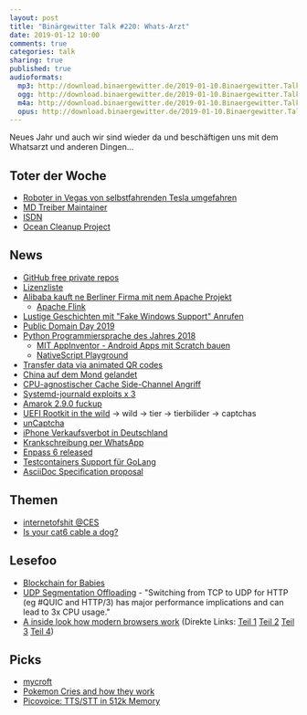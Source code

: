 ```yaml
---
layout: post
title: "Binärgewitter Talk #220: Whats-Arzt"
date: 2019-01-12 10:00
comments: true
categories: talk
sharing: true
published: true
audioformats:
  mp3: http://download.binaergewitter.de/2019-01-10.Binaergewitter.Talk.220.mp3
  ogg: http://download.binaergewitter.de/2019-01-10.Binaergewitter.Talk.220.ogg
  m4a: http://download.binaergewitter.de/2019-01-10.Binaergewitter.Talk.220.m4a
  opus: http://download.binaergewitter.de/2019-01-10.Binaergewitter.Talk.220.opus
---
```

Neues Jahr und auch wir sind wieder da und beschäftigen uns mit dem Whatsarzt und anderen Dingen...

## Toter der Woche
- [Roboter in Vegas von selbstfahrenden Tesla umgefahren](https://i.redd.it/0j5pt53yp5921.jpg)
- [MD Treiber Maintainer](http://www.linux-magazin.de/news/maintainer-des-md-treibers-gestorben/)
- [ISDN](http://www.linux-magazin.de/news/linux-5-0-rc1-ohne-isdn-mit-adiantum/)
- [Ocean Cleanup Project](https://www.heise.de/newsticker/meldung/The-Ocean-Cleanup-Vorlaeufiges-Aus-fuer-Plastikmuell-Faenger-4264790.html)

## News
- [GitHub free private repos](https://www.heise.de/newsticker/meldung/Private-Repositories-auf-GitHub-nun-kostenlos-4267448.html)
- [Lizenzliste](https://opensource.org/licenses/alphabetical)
- [Alibaba kauft ne Berliner Firma mit nem Apache Projekt](https://boerse.ard.de/aktien/alibaba-kauft-sich-in-berlin-ein102.html)
  * [Apache Flink](
https://www.heise.de/newsticker/meldung/Investitionsrekord-2018-Deutsche-Startups-konnten-4-6-Milliarden-Euro-einsacken-4271137.html)
- [Lustige Geschichten mit "Fake Windows Support" Anrufen](https://twitter.com/grauhut/status/1082650738927591425)
- [Public Domain Day 2019](https://law.duke.edu/cspd/publicdomainday/2019/)
- [Python Programmiersprache des Jahres 2018]( https://www.heise.de/developer/meldung/Programmiersprachen-Ranking-Python-ist-Sprache-des-Jahres-2018-4267763.html
)
  * [MIT AppInventor - Android Apps mit Scratch bauen](http://ai2.appinventor.mit.edu/)
  * [NativeScript Playground](https://play.nativescript.org/)
- [Transfer data via animated QR codes](https://github.com/divan/txqr)
- [China auf dem Mond gelandet](https://science.slashdot.org/story/19/01/03/141245/china-lifts-mysterious-veil-by-landing-probe-on-far-side-of-the-moon)
- [CPU-agnostischer Cache Side-Channel Angriff](https://www.theregister.co.uk/2019/01/05/boffins_beat_page_cache/)
- [Systemd-journald exploits x 3](https://www.openwall.com/lists/oss-security/2019/01/09/3)
- [Amarok 2.9.0 fuckup](https://old.reddit.com/r/linux/comments/ad1s7w/warning_amarok_290_can_wipe_your_home_recursively/)
- [UEFI Rootkit in the wild](https://tech.slashdot.org/story/19/01/01/2148232/first-ever-uefi-rootkit-tied-to-sednit-apt)
 -> wild -> tier -> tierbilider -> captchas
- [unCaptcha](http://uncaptcha.cs.umd.edu/)
- [iPhone Verkaufsverbot in Deutschland](https://www.heise.de/mac-and-i/meldung/iPhone-Verkaufsverbot-in-Deutschland-tritt-in-Kraft-4264894.html)
- [Krankschreibung per WhatsApp](https://www.heise.de/newsticker/meldung/Krankschreibung-per-WhatsApp-stoesst-auf-Kritik-4264982.html)
- [Enpass 6 released](https://www.enpass.io/introducing-enpass-6-crafted-with-the-spirit-of-himalayas/)
- [Testcontainers Support für GoLang](https://gianarb.it/blog/testcontainers-go)
- [AsciiDoc Specification proposal](https://asciidoctor.org/news/2019/01/07/asciidoc-spec-proposal/)

## Themen
- [internetofshit @CES](https://twitter.com/edzitron/status/1083476320808398849/photo/1)
- [Is your cat6 cable a dog?](http://www.bluejeanscable.com/articles/is-your-cat6-a-dog.htm)

## Lesefoo

- [Blockchain for Babies](https://www.amazon.com/Blockchain-Babies-University-Chris-Ferrie/dp/1492680788/)
- [UDP Segmentation Offloading](http://vger.kernel.org/lpc_net2018_talks/willemdebruijn-lpc2018-udpgso-paper-DRAFT-1.pdf)  - "Switching from TCP to UDP for HTTP
(eg #QUIC and HTTP/3) has major performance implications and can lead to 3x CPU usage."
- [A inside look how modern browsers work](https://twitter.com/addyosmani/status/1082177515618295808) (Direkte Links: [Teil 1](
https://developers.google.com/web/updates/2018/09/inside-browser-part1) [Teil 2](https://developers.google.com/web/updates/2018/09/inside-browser-part2) [Teil
3](https://developers.google.com/web/updates/2018/09/inside-browser-part3) [Teil 4](https://developers.google.com/web/updates/2018/09/inside-browser-part4))


## Picks
- [mycroft](https://mycroft.ai/)
- [Pokemon Cries and how they work](https://hackaday.com/2019/01/04/pokemon-cries-and-how-they-work/)
- [Picovoice: TTS/STT in 512k Memory](https://hackaday.com/2019/01/01/picovoice-puts-smarts-offline-in-512k-of-memory/)
